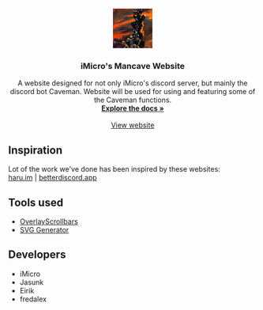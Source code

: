 <!-- PROJECT LOGO -->
<br />
<div align="center">
  <a href="http://dsc.gg/iMicro">
    <img src="https://raw.githubusercontent.com/tf2iMicro/tf2iMicro.github.io/main/img/logo.jpg" alt="Logo" width="80" height="80">
  </a>

<h3 align="center">iMicro's Mancave Website</h3>

  <p align="center">
    A website designed for not only iMicro's discord server, but mainly the discord bot Caveman. Website will be used for using and featuring some of the Caveman functions.
    <br />
    <a href="https://github.com/github_username/repo_name"><strong>Explore the docs »</strong></a>
    <br />
    <br />
    <a href="https://tf2imicro.github.io/">View website</a>
  </p>
</div>

## Inspiration
Lot of the work we've done has been inspired by these websites:
<br />
[haru.im](https://haru.im/) | 
[betterdiscord.app](https://betterdiscord.app/)
## Tools used
* [OverlayScrollbars](https://github.com/KingSora/OverlayScrollbars)
* [SVG Generator](https://www.softr.io/tools/svg-wave-generator)
## Developers
- iMicro
- Jasunk
- Eirik
- fredalex
